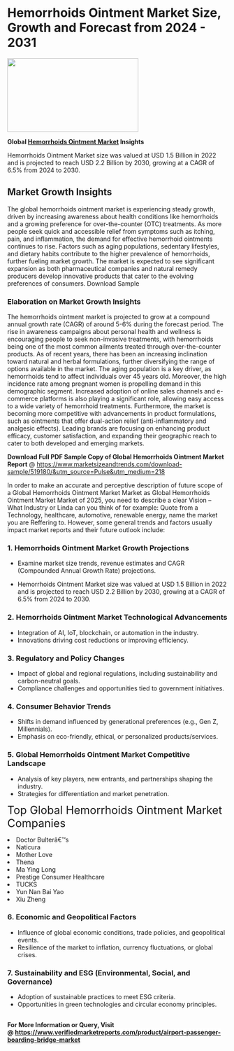 <H1>Hemorrhoids Ointment Market Size, Growth and Forecast from 2024 - 2031</H1><img class="aligncenter size-medium wp-image-584254" src="https://thirdeyenews.in/wp-content/uploads/2024/09/Global-Market-Research-300x168.jpeg" alt="" width="300" height="168" /><p><strong>Global&nbsp;<a href="https://www.marketsizeandtrends.com/download-sample/519180/&amp;utm_source=Pulse&amp;utm_medium=218">Hemorrhoids Ointment Market</a> Insights</strong></p><p>Hemorrhoids Ointment Market size was valued at USD 1.5 Billion in 2022 and is projected to reach USD 2.2 Billion by 2030, growing at a CAGR of 6.5% from 2024 to 2030.</p><p><h2>Market Growth Insights</h2> The global hemorrhoids ointment market is experiencing steady growth, driven by increasing awareness about health conditions like hemorrhoids and a growing preference for over-the-counter (OTC) treatments. As more people seek quick and accessible relief from symptoms such as itching, pain, and inflammation, the demand for effective hemorrhoid ointments continues to rise. Factors such as aging populations, sedentary lifestyles, and dietary habits contribute to the higher prevalence of hemorrhoids, further fueling market growth. The market is expected to see significant expansion as both pharmaceutical companies and natural remedy producers develop innovative products that cater to the evolving preferences of consumers. Download Sample <h3>Elaboration on Market Growth Insights</h3> The hemorrhoids ointment market is projected to grow at a compound annual growth rate (CAGR) of around 5-6% during the forecast period. The rise in awareness campaigns about personal health and wellness is encouraging people to seek non-invasive treatments, with hemorrhoids being one of the most common ailments treated through over-the-counter products. As of recent years, there has been an increasing inclination toward natural and herbal formulations, further diversifying the range of options available in the market. The aging population is a key driver, as hemorrhoids tend to affect individuals over 45 years old. Moreover, the high incidence rate among pregnant women is propelling demand in this demographic segment. Increased adoption of online sales channels and e-commerce platforms is also playing a significant role, allowing easy access to a wide variety of hemorrhoid treatments. Furthermore, the market is becoming more competitive with advancements in product formulations, such as ointments that offer dual-action relief (anti-inflammatory and analgesic effects). Leading brands are focusing on enhancing product efficacy, customer satisfaction, and expanding their geographic reach to cater to both developed and emerging markets. </p><p><span class=""><strong>Download Full PDF Sample Copy of Global Hemorrhoids Ointment Market Report</strong> @ <a href="https://www.marketsizeandtrends.com/download-sample/519180/&amp;utm_source=Pulse&amp;utm_medium=218" target="_blank">https://www.marketsizeandtrends.com/download-sample/519180/&amp;utm_source=Pulse&amp;utm_medium=218</a></span></p><p>In order to make an accurate and perceptive description of future scope of a Global&nbsp;Hemorrhoids Ointment Market Market as Global&nbsp;Hemorrhoids Ointment Market Market of 2025, you need to describe a clear Vision &ndash; What Industry or Linda can you think of for example: Quote from a Technology, healthcare, automotive, renewable energy, name the market you are Reffering to. However, some general trends and factors usually impact market reports and their future outlook include:</p><h3>1.&nbsp;<strong>Hemorrhoids Ointment Market Growth Projections</strong></h3><ul><li>Examine market size trends, revenue estimates and CAGR (Compounded Annual Growth Rate) projections.</li><li><p>Hemorrhoids Ointment Market size was valued at USD 1.5 Billion in 2022 and is projected to reach USD 2.2 Billion by 2030, growing at a CAGR of 6.5% from 2024 to 2030.</p></li></ul><h3>2.&nbsp;<strong>Hemorrhoids Ointment Market Technological Advancements</strong></h3><ul><li>Integration of AI, IoT, blockchain, or automation in the industry.</li><li>Innovations driving cost reductions or improving efficiency.</li></ul><h3>3.&nbsp;<strong>Regulatory and Policy Changes</strong></h3><ul><li>Impact of global and regional regulations, including sustainability and carbon-neutral goals.</li><li>Compliance challenges and opportunities tied to government initiatives.</li></ul><h3>4.&nbsp;<strong>Consumer Behavior Trends</strong></h3><ul><li>Shifts in demand influenced by generational preferences (e.g., Gen Z, Millennials).</li><li>Emphasis on eco-friendly, ethical, or personalized products/services.</li></ul><h3>5.&nbsp;<strong>Global Hemorrhoids Ointment Market Competitive Landscape</strong></h3><ul><li>Analysis of key players, new entrants, and partnerships shaping the industry.</li><li>Strategies for differentiation and market penetration.</li></ul><p data-pm-slice="1 1 []"><span style="color: inherit; font-family: inherit; font-size: 25px;">Top Global Hemorrhoids Ointment Market Companies</span></p><div class="" data-test-id=""><p><li>Doctor Bulterâ€™s</li><li> Naticura</li><li> Mother Love</li><li> Thena</li><li> Ma Ying Long</li><li> Prestige Consumer Healthcare</li><li> TUCKS</li><li> Yun Nan Bai Yao</li><li> Xiu Zheng</li></p></div><h3>6.&nbsp;<strong>Economic and Geopolitical Factors</strong></h3><ul><li>Influence of global economic conditions, trade policies, and geopolitical events.</li><li>Resilience of the market to inflation, currency fluctuations, or global crises.</li></ul><h3>7.&nbsp;<strong>Sustainability and ESG (Environmental, Social, and Governance)</strong></h3><ul><li>Adoption of sustainable practices to meet ESG criteria.</li><li>Opportunities in green technologies and circular economy principles.</li></ul><h2><strong style="font-size: 14px;">For More Information or Query, Visit @&nbsp;</strong><a style="background-color: #ffffff; font-size: 14px;" href="https://www.marketsizeandtrends.com/report/hemorrhoids-ointment-market/" target="_blank">https://www.verifiedmarketreports.com/product/airport-passenger-boarding-bridge-market</a></h2>
